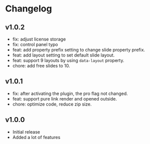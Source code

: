 # Changelog

## v1.0.2

- fix: adjust license storage
- fix: control panel typo
- feat: add property prefix setting to change slide property prefix.
- feat: add layout setting to set default slide layout.
- feat: support 9 layouts by using `data-layout` property.
- chore: add free slides to 10.

## v1.0.1

- fix: after activating the plugin, the pro flag not changed.
- feat: support pure link render and opened outside.
- chore: optimize code, reduce zip size.

## v1.0.0

- Initial release
- Added a lot of features

